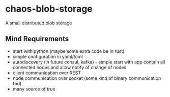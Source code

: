 # chaos-blob-storage
A small distributed blob storage

## Mind Requirements

- start with python (maybe some extra code be in rust)
- simple configuration in yaml/toml
- autodiscovery (in future consul, kafka) - simple start with app contain all connected nodes and allow notify of change of nodes
- client communication over REST
- node communication over socket (some kind of binary communication tbd)
- many source of true
